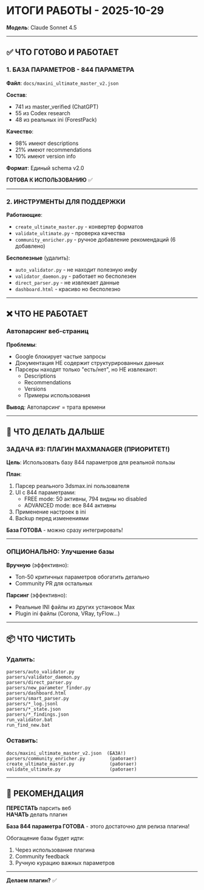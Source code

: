 # ИТОГИ РАБОТЫ - 2025-10-29

**Модель**: Claude Sonnet 4.5

---

## ✅ ЧТО ГОТОВО И РАБОТАЕТ

### 1. БАЗА ПАРАМЕТРОВ - 844 ПАРАМЕТРА
**Файл**: `docs/maxini_ultimate_master_v2.json`

**Состав**:
- 741 из master_verified (ChatGPT)
- 55 из Codex research
- 48 из реальных ini (ForestPack)

**Качество**:
- 98% имеют descriptions
- 21% имеют recommendations
- 10% имеют version info

**Формат**: Единый schema v2.0

**ГОТОВА К ИСПОЛЬЗОВАНИЮ** ✅

---

### 2. ИНСТРУМЕНТЫ ДЛЯ ПОДДЕРЖКИ

**Работающие**:
- `create_ultimate_master.py` - конвертер форматов
- `validate_ultimate.py` - проверка качества
- `community_enricher.py` - ручное добавление рекомендаций (6 добавлено)

**Бесполезные** (удалить):
- `auto_validator.py` - не находит полезную инфу
- `validator_daemon.py` - работает но бесполезен
- `direct_parser.py` - не извлекает данные
- `dashboard.html` - красиво но бесполезно

---

## ❌ ЧТО НЕ РАБОТАЕТ

### Автопарсинг веб-страниц
**Проблемы**:
- Google блокирует частые запросы
- Документация НЕ содержит структурированных данных
- Парсеры находят только "есть/нет", но НЕ извлекают:
  - Descriptions
  - Recommendations
  - Versions
  - Примеры использования

**Вывод**: Автопарсинг = трата времени

---

## 🎯 ЧТО ДЕЛАТЬ ДАЛЬШЕ

### ЗАДАЧА #3: ПЛАГИН MAXMANAGER (ПРИОРИТЕТ!)

**Цель**: Использовать базу 844 параметров для реальной пользы

**План**:
1. Парсер реального 3dsmax.ini пользователя
2. UI с 844 параметрами:
   - FREE mode: 50 активны, 794 видны но disabled
   - ADVANCED mode: все 844 активны
3. Применение настроек в ini
4. Backup перед изменениями

**База ГОТОВА** - можно сразу интегрировать!

---

### ОПЦИОНАЛЬНО: Улучшение базы

**Вручную** (эффективно):
- Топ-50 критичных параметров обогатить детально
- Community PR для остальных

**Парсинг** (эффективно):
- Реальные INI файлы из других установок Max
- Plugin ini файлы (Corona, VRay, tyFlow...)

---

## 📦 ЧТО ЧИСТИТЬ

### Удалить:
```
parsers/auto_validator.py
parsers/validator_daemon.py
parsers/direct_parser.py
parsers/new_parameter_finder.py
parsers/dashboard.html
parsers/smart_parser.py
parsers/*_log.jsonl
parsers/*_state.json
parsers/*_findings.json
run_validator.bat
run_find_new.bat
```

### Оставить:
```
docs/maxini_ultimate_master_v2.json  (БАЗА!)
parsers/community_enricher.py         (работает)
create_ultimate_master.py             (работает)
validate_ultimate.py                  (работает)
```

---

## 🚀 РЕКОМЕНДАЦИЯ

**ПЕРЕСТАТЬ** парсить веб  
**НАЧАТЬ** делать плагин  

**База 844 параметра ГОТОВА** - этого достаточно для релиза плагина!

Обогащение базы будет идти:
1. Через использование плагина
2. Community feedback
3. Ручную курацию важных параметров

---

**Делаем плагин?** ✅

